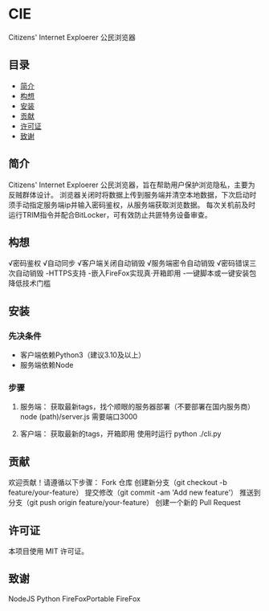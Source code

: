 # CIE
Citizens' Internet Exploerer 公民浏览器

## 目录

- [简介](#简介)
- [构想](构想)
- [安装](#安装)
- [贡献](#贡献)
- [许可证](#许可证)
- [致谢](#致谢)

## 简介
Citizens' Internet Exploerer 公民浏览器，旨在帮助用户保护浏览隐私，主要为反贼群体设计。
浏览器关闭时将数据上传到服务端并清空本地数据，下次启动时须手动指定服务端ip并输入密码鉴权，从服务端获取浏览数据。
每次关机前及时运行TRIM指令并配合BitLocker，可有效防止共匪特务设备审查。

## 构想

√密码鉴权
√自动同步
√客户端关闭自动销毁
√服务端密令自动销毁
√密码错误三次自动销毁
-HTTPS支持
-嵌入FireFox实现真·开箱即用
-一键脚本或一键安装包降低技术门槛

## 安装

### 先决条件

- 客户端依赖Python3（建议3.10及以上）
- 服务端依赖Node

### 步骤

1. 服务端：
   获取最新tags，找个顺眼的服务器部署（不要部署在国内服务商）
   node (path)/server.js
   需要端口3000

2. 客户端：
   获取最新的tags，开箱即用
   使用时运行 python ./cli.py


## 贡献
欢迎贡献！请遵循以下步骤：
Fork 仓库
创建新分支（git checkout -b feature/your-feature）
提交修改（git commit -am 'Add new feature'）
推送到分支（git push origin feature/your-feature）
创建一个新的 Pull Request

## 许可证
本项目使用 MIT 许可证。

## 致谢
NodeJS
Python
FireFoxPortable
FireFox
